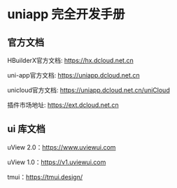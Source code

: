 # uniapp 完全开发手册

## 官方文档

HBuilderX官方文档: https://hx.dcloud.net.cn

uni-app官方文档: https://uniapp.dcloud.net.cn

unicloud官方文档: https://uniapp.dcloud.net.cn/uniCloud

插件市场地址: https://ext.dcloud.net.cn

## ui 库文档

uView 2.0：https://www.uviewui.com

uView 1.0：https://v1.uviewui.com

tmui：https://tmui.design/